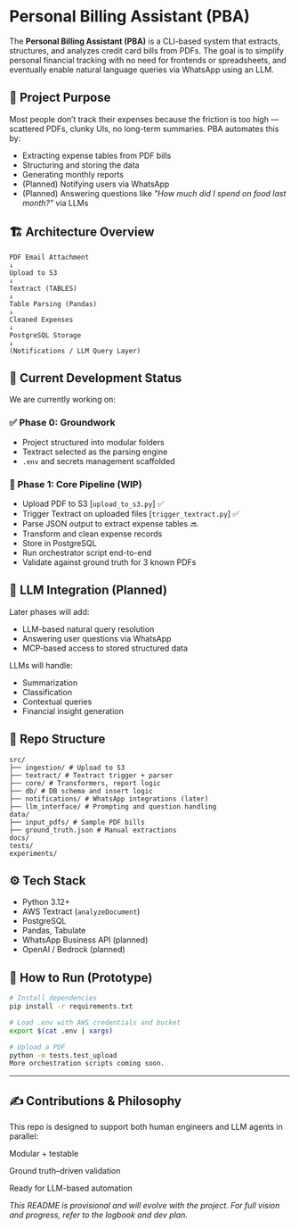 # Personal Billing Assistant (PBA)

The **Personal Billing Assistant (PBA)** is a CLI-based system that extracts, structures, and analyzes credit card bills from PDFs. The goal is to simplify personal financial tracking with no need for frontends or spreadsheets, and eventually enable natural language queries via WhatsApp using an LLM.



## 🚀 Project Purpose

Most people don’t track their expenses because the friction is too high — scattered PDFs, clunky UIs, no long-term summaries. PBA automates this by:

- Extracting expense tables from PDF bills
- Structuring and storing the data
- Generating monthly reports
- (Planned) Notifying users via WhatsApp
- (Planned) Answering questions like _"How much did I spend on food last month?"_ via LLMs


## 🏗️ Architecture Overview

    PDF Email Attachment
    ↓
    Upload to S3
    ↓
    Textract (TABLES)
    ↓
    Table Parsing (Pandas)
    ↓
    Cleaned Expenses
    ↓
    PostgreSQL Storage
    ↓
    (Notifications / LLM Query Layer)


## 🧱 Current Development Status

We are currently working on:

### ✅ Phase 0: Groundwork
- Project structured into modular folders
- Textract selected as the parsing engine
- `.env` and secrets management scaffolded

### 🧩 Phase 1: Core Pipeline (WIP)
- Upload PDF to S3 [`upload_to_s3.py`] ✅
- Trigger Textract on uploaded files [`trigger_textract.py`] ✅
- Parse JSON output to extract expense tables 🔜
- Transform and clean expense records
- Store in PostgreSQL
- Run orchestrator script end-to-end
- Validate against ground truth for 3 known PDFs



## 🧠 LLM Integration (Planned)

Later phases will add:
- LLM-based natural query resolution
- Answering user questions via WhatsApp
- MCP-based access to stored structured data

LLMs will handle:
- Summarization
- Classification
- Contextual queries
- Financial insight generation



## 📁 Repo Structure

    src/
    ├── ingestion/ # Upload to S3
    ├── textract/ # Textract trigger + parser
    ├── core/ # Transformers, report logic
    ├── db/ # DB schema and insert logic
    ├── notifications/ # WhatsApp integrations (later)
    ├── llm_interface/ # Prompting and question handling
    data/
    ├── input_pdfs/ # Sample PDF bills
    ├── ground_truth.json # Manual extractions
    docs/
    tests/
    experiments/


## ⚙️ Tech Stack

- Python 3.12+
- AWS Textract (`analyzeDocument`)
- PostgreSQL
- Pandas, Tabulate
- WhatsApp Business API (planned)
- OpenAI / Bedrock (planned)



## 📌 How to Run (Prototype)

```bash
# Install dependencies
pip install -r requirements.txt

# Load .env with AWS credentials and bucket
export $(cat .env | xargs)

# Upload a PDF
python -m tests.test_upload
More orchestration scripts coming soon.
```

---

## ✍️ Contributions & Philosophy
This repo is designed to support both human engineers and LLM agents in parallel:

Modular + testable

Ground truth–driven validation

Ready for LLM-based automation

_This README is provisional and will evolve with the project. For full vision and progress, refer to the logbook and dev plan._


